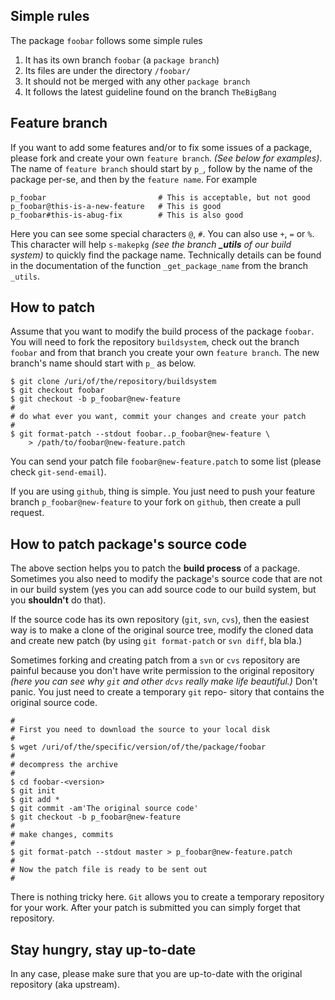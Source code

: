 ## Simple rules

The package `foobar` follows some simple rules

1. It has its own branch `foobar` (a `package branch`)
2. Its files are under the directory `/foobar/`
3. It should not be merged with any other `package branch`
4. It follows the latest guideline found on the branch `TheBigBang`

## Feature branch

If you want to add some features and/or to fix some issues of a package,
please fork and create your own `feature branch`. _(See below for examples)_.
The name of `feature branch` should start by `p_`, follow by the name of
the package per-se, and then by the `feature name`. For example

````
p_foobar                         # This is acceptable, but not good
p_foobar@this-is-a-new-feature   # This is good
p_foobar#this-is-abug-fix        # This is also good
````

Here you can see some special characters `@`, `#`. You can also use
`+`, `=` or `%`. This character will help `s-makepkg` _(see the branch
**_utils** of our build system)_ to quickly find the package name.
Technically details can be found in the documentation of the function
`_get_package_name` from the branch `_utils`.

## How to patch

Assume that you want to modify the build process of the package `foobar`.
You will need to fork the repository `buildsystem`, check out the branch
`foobar` and from that branch you create your own `feature branch`.
The new branch's name should start with `p_` as below.

````
$ git clone /uri/of/the/repository/buildsystem
$ git checkout foobar
$ git checkout -b p_foobar@new-feature
#
# do what ever you want, commit your changes and create your patch
#
$ git format-patch --stdout foobar..p_foobar@new-feature \
    > /path/to/foobar@new-feature.patch
````

You can send your patch file `foobar@new-feature.patch` to some list
(please check `git-send-email`).

If you are using `github`, thing is simple. You just need to push your
feature branch `p_foobar@new-feature` to your fork on `github`, then
create a pull request.

## How to patch package's source code

The above section helps you to patch the **build process** of a package.
Sometimes you also need to modify the package's source code that are not
in our build system (yes you can add source code to our build system,
but you **shouldn't** do that).

If the source code has its own repository (`git`, `svn`, `cvs`), then
the easiest way is to make a clone of the original source tree, modify
the cloned data and create new patch (by using `git format-patch` or
`svn diff`, bla bla.)

Sometimes forking and creating patch from a `svn` or `cvs` repository
are painful because you don't have write permission to the original
repository _(here you can see why `git` and other `dcvs` really make life
beautiful.)_ Don't panic. You just need to create a temporary `git` repo-
sitory that contains the original source code.

````
#
# First you need to download the source to your local disk
#
$ wget /uri/of/the/specific/version/of/the/package/foobar
#
# decompress the archive
#
$ cd foobar-<version>
$ git init
$ git add *
$ git commit -am'The original source code'
$ git checkout -b p_foobar@new-feature
#
# make changes, commits
#
$ git format-patch --stdout master > p_foobar@new-feature.patch
#
# Now the patch file is ready to be sent out
#
````

There is nothing tricky here. `Git` allows you to create a temporary
repository for your work. After your patch is submitted you can simply
forget that repository.

## Stay hungry, stay up-to-date

In any case, please make sure that you are up-to-date with the original
repository (aka upstream).
